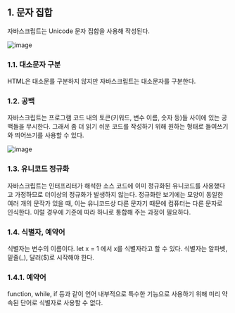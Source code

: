 ## 1. 문자 집합
자바스크립트는 Unicode 문자 집합을 사용해 작성된다.

![image](https://user-images.githubusercontent.com/39623897/104831663-4f303a00-58ce-11eb-86c4-153851718397.png)

### 1.1. 대소문자 구분
HTML은 대소문를 구분하지 않지만 자바스크립트는 대소문자를 구분한다. 

### 1.2. 공백
자바스크립트는 프로그램 코드 내의 토큰(키워드, 변수 이름, 숫자 등)들 사이에 있는 공백들을 무시한다. 그래서 좀 더 읽기 쉬운 코드를 작성하기 위해
원하는 형태로 들여쓰기와 띄어쓰기를 사용할 수 있다.

![image](https://user-images.githubusercontent.com/39623897/104833768-8ad30000-58de-11eb-9834-cac83de91bb6.png)

### 1.3. 유니코드 정규화
자바스크립트는 인터프리터가 해석한 소스 코드에 이미 정규화된 유니코드를 사용했다고 가정하므로 더이상의 정규화가 발생하지 않는다.
정규화란 보기에는 모양이 동일한 여러 개의 문작가 있을 때, 이는 유니코드상 다른 문자기 때문에 컴퓨터는 다른 문자로 인식한다. 이럴 경우에 
기준에 따라 하나로 통합해 주는 과정이 필요하다.

### 1.4. 식별자, 예약어
식별자는 변수의 이름이다. let x = 1 에서 x를 식별자라고 할 수 있다. 식별자는 알파벳, 밑줄(_), 달러($)로 시작해야 한다.

### 1.4.1. 예약어
function, while, if 등과 같이 언어 내부적으로 특수한 기능으로 사용하기 위해 미리 약속된 단어로 식별자로 사용할 수 없다.
